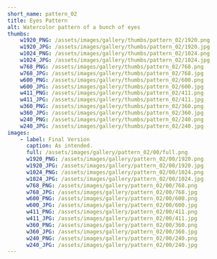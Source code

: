 ```yaml
---
short_name: pattern_02
title: Eyes Pattern
alt: Watercolor pattern of a bunch of eyes
thumbs:
    w1920_PNG: /assets/images/gallery/thumbs/pattern_02/1920.png
    w1920_JPG: /assets/images/gallery/thumbs/pattern_02/1920.jpg
    w1024_PNG: /assets/images/gallery/thumbs/pattern_02/1024.png
    w1024_JPG: /assets/images/gallery/thumbs/pattern_02/1024.jpg
    w768_PNG: /assets/images/gallery/thumbs/pattern_02/768.png
    w768_JPG: /assets/images/gallery/thumbs/pattern_02/768.jpg
    w600_PNG: /assets/images/gallery/thumbs/pattern_02/600.png
    w600_JPG: /assets/images/gallery/thumbs/pattern_02/600.jpg
    w411_PNG: /assets/images/gallery/thumbs/pattern_02/411.png
    w411_JPG: /assets/images/gallery/thumbs/pattern_02/411.jpg
    w360_PNG: /assets/images/gallery/thumbs/pattern_02/360.png
    w360_JPG: /assets/images/gallery/thumbs/pattern_02/360.jpg
    w240_PNG: /assets/images/gallery/thumbs/pattern_02/240.png
    w240_JPG: /assets/images/gallery/thumbs/pattern_02/240.jpg
images:
    - label: Final Version
      caption: As intended.
      full: /assets/images/gallery/pattern_02/00/full.png
      w1920_PNG: /assets/images/gallery/pattern_02/00/1920.png
      w1920_JPG: /assets/images/gallery/pattern_02/00/1920.jpg
      w1024_PNG: /assets/images/gallery/pattern_02/00/1024.png
      w1024_JPG: /assets/images/gallery/pattern_02/00/1024.jpg
      w768_PNG: /assets/images/gallery/pattern_02/00/768.png
      w768_JPG: /assets/images/gallery/pattern_02/00/768.jpg
      w600_PNG: /assets/images/gallery/pattern_02/00/600.png
      w600_JPG: /assets/images/gallery/pattern_02/00/600.jpg
      w411_PNG: /assets/images/gallery/pattern_02/00/411.png
      w411_JPG: /assets/images/gallery/pattern_02/00/411.jpg
      w360_PNG: /assets/images/gallery/pattern_02/00/360.png
      w360_JPG: /assets/images/gallery/pattern_02/00/360.jpg
      w240_PNG: /assets/images/gallery/pattern_02/00/240.png
      w240_JPG: /assets/images/gallery/pattern_02/00/240.jpg
---
```


